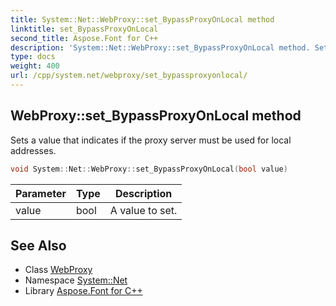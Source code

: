 ```yaml
---
title: System::Net::WebProxy::set_BypassProxyOnLocal method
linktitle: set_BypassProxyOnLocal
second_title: Aspose.Font for C++
description: 'System::Net::WebProxy::set_BypassProxyOnLocal method. Sets a value that indicates if the proxy server must be used for local addresses in C++.'
type: docs
weight: 400
url: /cpp/system.net/webproxy/set_bypassproxyonlocal/
---
```

## WebProxy::set_BypassProxyOnLocal method


Sets a value that indicates if the proxy server must be used for local addresses.

```cpp
void System::Net::WebProxy::set_BypassProxyOnLocal(bool value)
```


| Parameter | Type | Description |
| --- | --- | --- |
| value | bool | A value to set. |

## See Also

* Class [WebProxy](../)
* Namespace [System::Net](../../)
* Library [Aspose.Font for C++](../../../)
